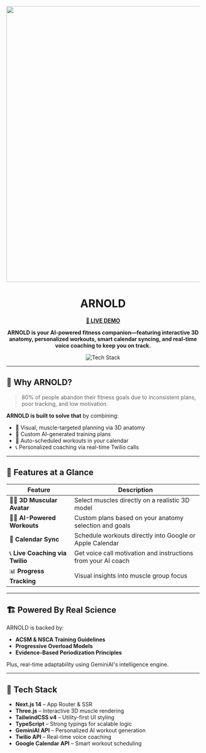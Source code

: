 <p align="center">
  <img width="1280" height="720" alt="ARNOLD Preview" src="/favicon.ico" />
</p>

<h1 align="center">ARNOLD</h1>

<p align="center">
  <a href="https://arnold-ai.vercel.app/" target="_blank"><strong>💪 LIVE DEMO</strong></a>
</p>

<p align="center">
  <strong>
    ARNOLD is your AI-powered fitness companion—featuring interactive 3D anatomy, personalized workouts, smart calendar syncing, and real-time voice coaching to keep you on track.
  </strong>
</p>

<p align="center">
  <img src="https://img.shields.io/badge/Built%20With-Next.js%20%7C%20Three.js%20%7C%20Tailwind-blue?style=for-the-badge" alt="Tech Stack" />
</p>

---

## 🎯 Why ARNOLD?

> 80% of people abandon their fitness goals due to inconsistent plans, poor tracking, and low motivation.

**ARNOLD is built to solve that** by combining:
- 🎯 Visual, muscle-targeted planning via 3D anatomy
- 🧠 Custom AI-generated training plans
- 📅 Auto-scheduled workouts in your calendar
- 📞 Personalized coaching via real-time Twilio calls

---

## 🧠 Features at a Glance

| Feature | Description |
|--------|-------------|
| 🧍‍♂️ **3D Muscular Avatar** | Select muscles directly on a realistic 3D model |
| 🏋️‍♂️ **AI-Powered Workouts** | Custom plans based on your anatomy selection and goals |
| 📆 **Calendar Sync** | Schedule workouts directly into Google or Apple Calendar |
| 📞 **Live Coaching via Twilio** | Get voice call motivation and instructions from your AI coach |
| 📊 **Progress Tracking** | Visual insights into muscle group focus |

---

## 🏗 Powered By Real Science

ARNOLD is backed by:
- **ACSM & NSCA Training Guidelines**
- **Progressive Overload Models**
- **Evidence-Based Periodization Principles**

Plus, real-time adaptability using GeminiAI's intelligence engine.

---

## 🚀 Tech Stack

- **Next.js 14** – App Router & SSR
- **Three.js** – Interactive 3D muscle rendering
- **TailwindCSS v4** – Utility-first UI styling
- **TypeScript** – Strong typings for scalable logic
- **GeminiAI API** – Personalized AI workout generation
- **Twilio API** – Real-time voice coaching
- **Google Calendar API** – Smart workout scheduling

